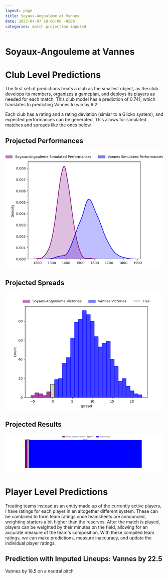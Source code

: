 ```yaml
---  
layout: page  
title: Soyaux-Angouleme at Vannes  
date: 2023-04-07 18:00:00 -0500  
categories: match projection imputed  
---
```

# Soyaux-Angouleme at Vannes

# Club Level Predictions


The first set of predictions treats a club as the smallest object, as the club develops its members, organizes a gameplan, and deploys its players as needed for each match. This club model has a prediction of 0.741, which translates to predicting Vannes to win by 9.2.

Each club has a rating and a rating deviation (simiar to a Glicko system), and expected performances can be generated. This allows for simulated matches and spreads like the ones below.
## Projected Performances


![Projected Performances](plots/performances_2023-04-07-Vannes-Soyaux-Angouleme.png)
## Projected Spreads


![Projected Spreads](plots/spreads_2023-04-07-Vannes-Soyaux-Angouleme.png)
## Projected Results


![Projected Results](plots/resultbar_2023-04-07-Vannes-Soyaux-Angouleme.png)
# Player Level Predictions


Treating teams instead as an entity made up of the currently active players, I have ratings for each player in an altogether different system. These can be combined to form team ratings once teamsheets are announced, weighting starters a bit higher than the reserves. After the match is played, players can be weighted by their minutes on the field, allowing for an accurate measure of the team's composition. With these compiled team ratings, we can make predictions, measure inaccuracy, and update the individual player ratings.
## Prediction with Imputed Lineups: Vannes by 22.5


Vannes by 18.5 on a neutral pitch

